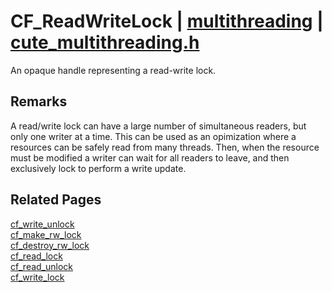 # CF_ReadWriteLock | [multithreading](https://github.com/RandyGaul/cute_framework/blob/master/docs/multithreading/README.md) | [cute_multithreading.h](https://github.com/RandyGaul/cute_framework/blob/master/include/cute_multithreading.h)

An opaque handle representing a read-write lock.

## Remarks

A read/write lock can have a large number of simultaneous readers, but only one writer at a time. This can be
used as an opimization where a resources can be safely read from many threads. Then, when the resource must be
modified a writer can wait for all readers to leave, and then exclusively lock to perform a write update.

## Related Pages

[cf_write_unlock](https://github.com/RandyGaul/cute_framework/blob/master/docs/multithreading/cf_write_unlock.md)  
[cf_make_rw_lock](https://github.com/RandyGaul/cute_framework/blob/master/docs/multithreading/cf_make_rw_lock.md)  
[cf_destroy_rw_lock](https://github.com/RandyGaul/cute_framework/blob/master/docs/multithreading/cf_destroy_rw_lock.md)  
[cf_read_lock](https://github.com/RandyGaul/cute_framework/blob/master/docs/multithreading/cf_read_lock.md)  
[cf_read_unlock](https://github.com/RandyGaul/cute_framework/blob/master/docs/multithreading/cf_read_unlock.md)  
[cf_write_lock](https://github.com/RandyGaul/cute_framework/blob/master/docs/multithreading/cf_write_lock.md)  

